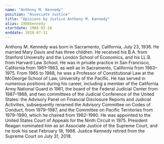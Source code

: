 ```yaml
---
name: "Anthony M. Kennedy"
position: "Associate Justice"
title: "Opinions by Justice Anthony M. Kennedy"
alias: 1988kennedy
startdate: 1988-02-18
enddate: 2018-07-31
---
```

Anthony M. Kennedy was born in Sacramento, California, July 23, 1936. He married Mary Davis and has three children. He received his B.A. from Stanford University and the London School of Economics, and his LL.B. from Harvard Law School. He was in private practice in San Francisco, California from 1961–1963, as well as in Sacramento, California from 1963–1975. From 1965 to 1988, he was a Professor of Constitutional Law at the McGeorge School of Law, University of the Pacific. He has served in numerous positions during his career, including a member of the California Army National Guard in 1961, the board of the Federal Judicial Center from 1987–1988, and two committees of the Judicial Conference of the United States: the Advisory Panel on Financial Disclosure Reports and Judicial Activities, subsequently renamed the Advisory Committee on Codes of Conduct, from 1979–1987, and the Committee on Pacific Territories from 1979–1990, which he chaired from 1982–1990. He was appointed to the United States Court of Appeals for the Ninth Circuit in 1975. President Reagan nominated him as an Associate Justice of the Supreme Court, and he took his seat February 18, 1988. Justice Kennedy retired from the Supreme Court on July 31, 2018.
